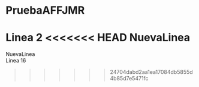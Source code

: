 # PruebaAFFJMR
Linea 2
<<<<<<< HEAD
NuevaLinea
=======
NuevaLinea  
Linea 16
>>>>>>> 24704dabd2aa1ea17084db5855d4b85d7e5471fc
